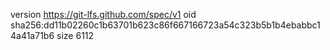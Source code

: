 version https://git-lfs.github.com/spec/v1
oid sha256:dd11b02260c1b63701b623c86f667166723a54c323b5b1b4ebabbc14a41a71b6
size 6112
